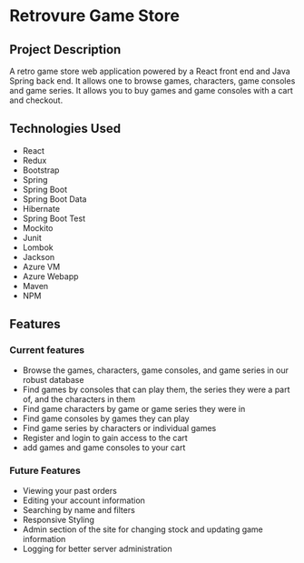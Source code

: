 # Retrovure Game Store

## Project Description
A retro game store web application powered by a React front end and Java Spring back end.
It allows one to browse games, characters, game consoles and game series.
It allows you to buy games and game consoles with a cart and checkout.

## Technologies Used
* React
* Redux
* Bootstrap
* Spring
* Spring Boot
* Spring Boot Data
* Hibernate
* Spring Boot Test
* Mockito
* Junit
* Lombok
* Jackson
* Azure VM
* Azure Webapp
* Maven
* NPM

## Features

### Current features
* Browse the games, characters, game consoles, and game series in our robust database
* Find games by consoles that can play them, the series they were a part of, and the characters in them
* Find game characters by game or game series they were in
* Find game consoles by games they can play
* Find game series by characters or individual games
* Register and login to gain access to the cart
* add games and game consoles to your cart

### Future Features
* Viewing your past orders
* Editing your account information
* Searching by name and filters
* Responsive Styling
* Admin section of the site for changing stock and updating game information
* Logging for better server administration

